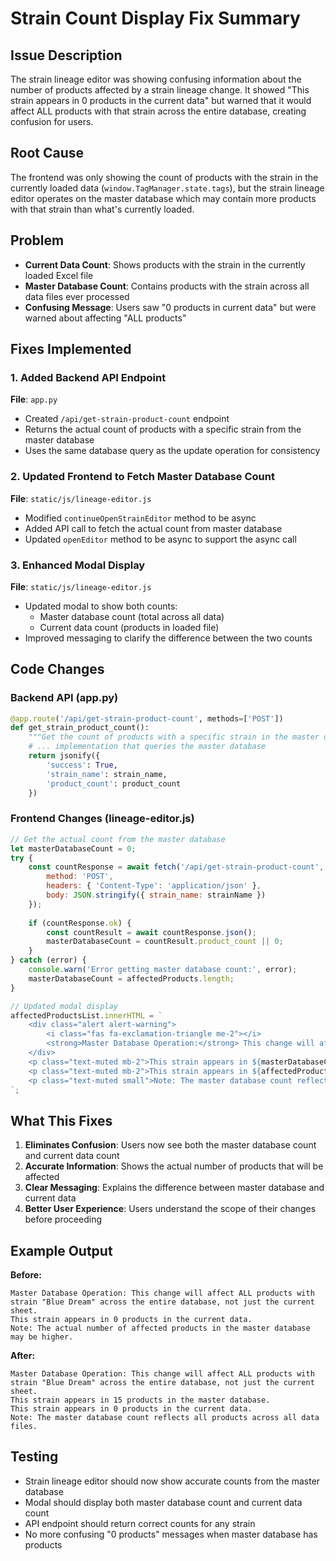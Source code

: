 # Strain Count Display Fix Summary

## Issue Description
The strain lineage editor was showing confusing information about the number of products affected by a strain lineage change. It showed "This strain appears in 0 products in the current data" but warned that it would affect ALL products with that strain across the entire database, creating confusion for users.

## Root Cause
The frontend was only showing the count of products with the strain in the currently loaded data (`window.TagManager.state.tags`), but the strain lineage editor operates on the master database which may contain more products with that strain than what's currently loaded.

## Problem
- **Current Data Count**: Shows products with the strain in the currently loaded Excel file
- **Master Database Count**: Contains products with the strain across all data files ever processed
- **Confusing Message**: Users saw "0 products in current data" but were warned about affecting "ALL products"

## Fixes Implemented

### 1. Added Backend API Endpoint
**File**: `app.py`
- Created `/api/get-strain-product-count` endpoint
- Returns the actual count of products with a specific strain from the master database
- Uses the same database query as the update operation for consistency

### 2. Updated Frontend to Fetch Master Database Count
**File**: `static/js/lineage-editor.js`
- Modified `continueOpenStrainEditor` method to be async
- Added API call to fetch the actual count from master database
- Updated `openEditor` method to be async to support the async call

### 3. Enhanced Modal Display
**File**: `static/js/lineage-editor.js`
- Updated modal to show both counts:
  - Master database count (total across all data)
  - Current data count (products in loaded file)
- Improved messaging to clarify the difference between the two counts

## Code Changes

### Backend API (app.py)
```python
@app.route('/api/get-strain-product-count', methods=['POST'])
def get_strain_product_count():
    """Get the count of products with a specific strain in the master database."""
    # ... implementation that queries the master database
    return jsonify({
        'success': True,
        'strain_name': strain_name,
        'product_count': product_count
    })
```

### Frontend Changes (lineage-editor.js)
```javascript
// Get the actual count from the master database
let masterDatabaseCount = 0;
try {
    const countResponse = await fetch('/api/get-strain-product-count', {
        method: 'POST',
        headers: { 'Content-Type': 'application/json' },
        body: JSON.stringify({ strain_name: strainName })
    });
    
    if (countResponse.ok) {
        const countResult = await countResponse.json();
        masterDatabaseCount = countResult.product_count || 0;
    }
} catch (error) {
    console.warn('Error getting master database count:', error);
    masterDatabaseCount = affectedProducts.length;
}

// Updated modal display
affectedProductsList.innerHTML = `
    <div class="alert alert-warning">
        <i class="fas fa-exclamation-triangle me-2"></i>
        <strong>Master Database Operation:</strong> This change will affect ALL products with strain "${strainName}" across the entire database, not just the current sheet.
    </div>
    <p class="text-muted mb-2">This strain appears in ${masterDatabaseCount} products in the master database.</p>
    <p class="text-muted mb-2">This strain appears in ${affectedProducts.length} products in the current data.</p>
    <p class="text-muted small">Note: The master database count reflects all products across all data files.</p>
`;
```

## What This Fixes
1. **Eliminates Confusion**: Users now see both the master database count and current data count
2. **Accurate Information**: Shows the actual number of products that will be affected
3. **Clear Messaging**: Explains the difference between master database and current data
4. **Better User Experience**: Users understand the scope of their changes before proceeding

## Example Output
**Before:**
```
Master Database Operation: This change will affect ALL products with strain "Blue Dream" across the entire database, not just the current sheet.
This strain appears in 0 products in the current data.
Note: The actual number of affected products in the master database may be higher.
```

**After:**
```
Master Database Operation: This change will affect ALL products with strain "Blue Dream" across the entire database, not just the current sheet.
This strain appears in 15 products in the master database.
This strain appears in 0 products in the current data.
Note: The master database count reflects all products across all data files.
```

## Testing
- Strain lineage editor should now show accurate counts from the master database
- Modal should display both master database count and current data count
- API endpoint should return correct counts for any strain
- No more confusing "0 products" messages when master database has products 